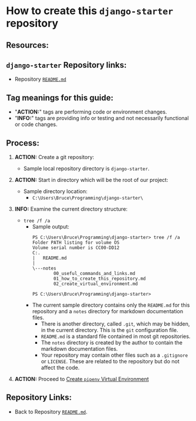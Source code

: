 # How to create this `django-starter` repository

## Resources:


## `django-starter` Repository links:
* Repository [`README.md`](../README.md)

## Tag meanings for this guide:
* "**ACTION:**" tags are performing code or environment changes.
* "**INFO:**" tags are providing info or testing and not necessarily functional or code changes.


## Process:
1. **ACTION:** Create a git repository:
    * Sample local repository directory is `django-starter`.

1. **ACTION:** Start in directory which will be the root of our project:
    * Sample directory location:
        * `C:\Users\Bruce\Programming\django-starter\`

1. **INFO:** Examine the current directory structure:
    * `tree /f /a`
        * Sample output:
            ```
            PS C:\Users\Bruce\Programming\django-starter> tree /f /a
            Folder PATH listing for volume OS
            Volume serial number is CC00-DD12
            C:.
            |   README.md
            |
            \---notes
                    00_useful_commands_and_links.md
                    01_how_to_create_this_repository.md
                    02_create_virtual_environment.md
            
            PS C:\Users\Bruce\Programming\django-starter>
            ```
        * The current sample directory contains only the `README.md` for this repository and a `notes` directory for markdown documentation files.
            * There is another directory, called `.git`, which may be hidden, in the current directory. This is the `git` configuration file.
            * `README.md` is a standard file contained in most git repositories.
            * The `notes` directory is created by the author to contain the markdown documentation files.
            * Your repository may contain other files such as a `.gitignore` or `LICENSE`. These are related to the repository but do not affect the code.

1. **ACTION:** Proceed to [Create `pipenv` Virtual Environment](./02_create_virtual_environment.md)


## Repository Links:
* Back to Repository [`README.md`](../README.md).
